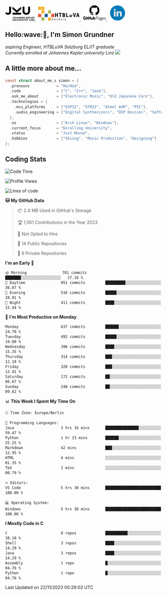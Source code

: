 <a href="https://www.jku.at/">
  <picture>
   <source media="(prefers-color-scheme: dark)" srcset="/images/jku_logo_weiss.png" height="45"/>
   <img alt="JKU Linz" src="/images/jku_logo_schwarz.png" height="45"/>
  </picture>
 </a> &nbsp;
 <a href="http://www.htl-salzburg.ac.at/startseite.html">
  <picture>
   <source media="(prefers-color-scheme: dark)" srcset="/images/htlbla_logo_weiss.png" height="45"/>
   <img alt="HTBLuVA Salzburg" src="/images/htlbla_logo_schwarz.png" height="45"/>
  </picture>
 </a> &nbsp;
 <a href="https://s-grundner.github.io/">
  <picture>
   <source media="(prefers-color-scheme: dark)" srcset="/images/pages_weiss.png" height="50"/>
   <img alt="Pages" src="/images/pages.png" height="50"/>
  </picture>
 </a> &nbsp;
 <a href="https://www.linkedin.com/in/simon-grundner/">
  <img alt="LinkedIn" src="/images/LinkedIn.png" height="50"/>
 </a>
</p>

<h2>Hello:wave:🏻, I'm Simon Grundner</h2>
<p><em>aspiring Engineer, HTBLuVA Salzburg EL/IT graduate<br>
Currently enrolled at Johannes Kepler university Linz
</a><img src="https://media.giphy.com/media/WUlplcMpOCEmTGBtBW/giphy.gif" width="30"></em><br>
</p>
 
<h2> A little more about me...</h2>
  
```c
const struct about_me_s simon = {
  .pronouns            = "He/Him",
  .code                = {"C", "C++", "Java"},
  .ask_me_about        = {"Electronic Music", "Old Japanese Cars"},
  .technologies = { 
    .mcu_platforms     = {"ESP32", "STM32", "Atmel AVR", "PIC"},
    .audio_engineering = {"Digital Synthesizers", "DSP Devices", "Software Sounddesign"},
  },
  .os                  = {"Arch Linux", "Windows"},
  .current_focus       = "Enrolling University",
  .status              = "Just Moved",
  .hobbies             = {"Skiing", "Music Production", "Designing"}
};
 ```




<h2> Coding Stats </h2>

<!--START_SECTION:waka-->
![Code Time](http://img.shields.io/badge/Code%20Time-263%20hrs%2011%20mins-blue)

![Profile Views](http://img.shields.io/badge/Profile%20Views-9-blue)

![Lines of code](https://img.shields.io/badge/From%20Hello%20World%20I%27ve%20Written-21.4%20million%20lines%20of%20code-blue)

**🐱 My GitHub Data** 

> 📦 2.4 MB Used in GitHub's Storage 
 > 
> 🏆 1,561 Contributions in the Year 2023
 > 
> 🚫 Not Opted to Hire
 > 
> 📜 14 Public Repositories 
 > 
> 🔑 6 Private Repositories 
 > 
**I'm an Early 🐤** 

```text
🌞 Morning                701 commits         ███████░░░░░░░░░░░░░░░░░░   27.18 % 
🌆 Daytime                951 commits         █████████░░░░░░░░░░░░░░░░   36.87 % 
🌃 Evening                516 commits         █████░░░░░░░░░░░░░░░░░░░░   20.01 % 
🌙 Night                  411 commits         ████░░░░░░░░░░░░░░░░░░░░░   15.94 % 
```
📅 **I'm Most Productive on Monday** 

```text
Monday                   637 commits         ██████░░░░░░░░░░░░░░░░░░░   24.70 % 
Tuesday                  492 commits         █████░░░░░░░░░░░░░░░░░░░░   19.08 % 
Wednesday                396 commits         ████░░░░░░░░░░░░░░░░░░░░░   15.35 % 
Thursday                 314 commits         ███░░░░░░░░░░░░░░░░░░░░░░   12.18 % 
Friday                   320 commits         ███░░░░░░░░░░░░░░░░░░░░░░   12.41 % 
Saturday                 172 commits         ██░░░░░░░░░░░░░░░░░░░░░░░   06.67 % 
Sunday                   248 commits         ██░░░░░░░░░░░░░░░░░░░░░░░   09.62 % 
```


📊 **This Week I Spent My Time On** 

```text
🕑︎ Time Zone: Europe/Berlin

💬 Programming Languages: 
Java                     3 hrs 16 mins       ███████████████░░░░░░░░░░   59.47 % 
Python                   1 hr 23 mins        ██████░░░░░░░░░░░░░░░░░░░   25.25 % 
Markdown                 42 mins             ███░░░░░░░░░░░░░░░░░░░░░░   12.95 % 
HTML                     4 mins              ░░░░░░░░░░░░░░░░░░░░░░░░░   01.35 % 
TeX                      2 mins              ░░░░░░░░░░░░░░░░░░░░░░░░░   00.79 % 

🔥 Editors: 
VS Code                  5 hrs 30 mins       █████████████████████████   100.00 % 

💻 Operating System: 
Windows                  5 hrs 30 mins       █████████████████████████   100.00 % 
```

**I Mostly Code in C** 

```text
C                        8 repos             ██████████░░░░░░░░░░░░░░░   38.10 % 
Shell                    3 repos             ████░░░░░░░░░░░░░░░░░░░░░   14.29 % 
Java                     3 repos             ████░░░░░░░░░░░░░░░░░░░░░   14.29 % 
Assembly                 1 repo              █░░░░░░░░░░░░░░░░░░░░░░░░   04.76 % 
Python                   1 repo              █░░░░░░░░░░░░░░░░░░░░░░░░   04.76 % 
```




 Last Updated on 22/11/2023 00:29:02 UTC
<!--END_SECTION:waka-->
